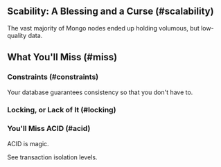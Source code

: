 

## Scability: A Blessing and a Curse (#scalability)

The vast majority of Mongo nodes ended up holding volumous, but low-quality data.

## What You'll Miss (#miss)

### Constraints (#constraints)

Your database guarantees consistency so that you don't have to.

### Locking, or Lack of It (#locking)

### You'll Miss ACID (#acid)

ACID is magic.

See transaction isolation levels.
